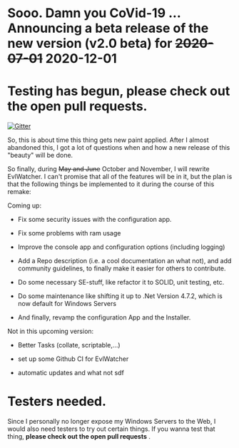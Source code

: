 # Sooo. Damn you CoVid-19 ... Announcing a beta release of the new version (v2.0 beta) for ~~2020-07-01~~ 2020-12-01

# Testing has begun, please check out the open pull requests.

[![Gitter](https://badges.gitter.im/EvlWatcher/community.svg)](https://gitter.im/EvlWatcher/community?utm_source=badge&utm_medium=badge&utm_campaign=pr-badge)

So, this is about time this thing gets new paint applied.
After I almost abandoned this, I got a lot of questions when and how a new release of this "beauty" will be done.

So finally, during ~~May and June~~ October and November, I will rewrite EvlWatcher. I can't promise that all of the features will be in it, but the plan is that the following things be implemented to it during the course of this remake:

Coming up:

- Fix some security issues with the configuration app. 

- Fix some problems with ram usage

- Improve the console app and configuration options (including logging)

- Add a Repo description (i.e. a cool documentation an what not), and add community guidelines, to finally make it easier for others to contribute. 

- Do some necessary SE-stuff, like refactor it to SOLID, unit testing, etc.

- Do some maintenance like shifting it up to .Net Version 4.7.2, which is now default for Windows Servers

- And finally, revamp the configuration App and the Installer.

Not in this upcoming version:

- Better Tasks (collate, scriptable,...)

- set up some Github CI for EvlWatcher

- automatic updates and what not
sdf
# Testers needed.

Since I personally no longer expose my Windows Servers to the Web, I would also need testers to try out certain things.
If you wanna test that thing, **please check out the open pull requests** .

